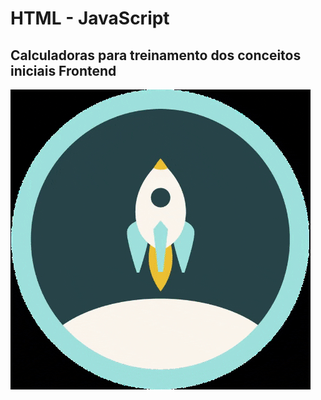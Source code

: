 # HTML - JavaScript
## Calculadoras para treinamento dos conceitos iniciais Frontend


![Space](https://github.com/Leonel15/Calculadora/blob/master/giphy.gif)
